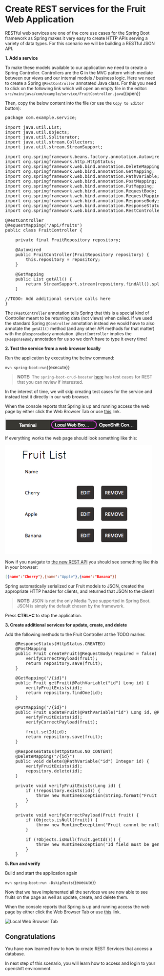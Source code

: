 # Create REST services for the Fruit Web Application

RESTful web services are one of the core use cases for the Spring Boot framework as Spring makes it very easy to create HTTP APIs serving a variety of data types. For this scenario we will be building a RESTful JSON API.

**1. Add a service**

To make these models available to our application we need to create a Spring Controller. Controllers are the **C** in the MVC pattern which mediate between our views and our internal models / business logic. Here we need to create a Spring `@RestController` annotated Java class. For this you need to click on the following link which will open an empty file in the editor: ``src/main/java/com/example/service/FruitController.java``{{open}}

Then, copy the below content into the file (or use the `Copy to Editor` button):

<pre class="file" data-filename="src/main/java/com/example/service/FruitController.java" data-target="replace">
package com.example.service;

import java.util.List;
import java.util.Objects;
import java.util.Spliterator;
import java.util.stream.Collectors;
import java.util.stream.StreamSupport;

import org.springframework.beans.factory.annotation.Autowired;
import org.springframework.http.HttpStatus;
import org.springframework.web.bind.annotation.DeleteMapping;
import org.springframework.web.bind.annotation.GetMapping;
import org.springframework.web.bind.annotation.PathVariable;
import org.springframework.web.bind.annotation.PostMapping;
import org.springframework.web.bind.annotation.PutMapping;
import org.springframework.web.bind.annotation.RequestBody;
import org.springframework.web.bind.annotation.RequestMapping;
import org.springframework.web.bind.annotation.ResponseBody;
import org.springframework.web.bind.annotation.ResponseStatus;
import org.springframework.web.bind.annotation.RestController;

@RestController
@RequestMapping("/api/fruits")
public class FruitController {

    private final FruitRepository repository;

    @Autowired
    public FruitController(FruitRepository repository) {
        this.repository = repository;
    }

    @GetMapping
    public List<Fruit> getAll() {
        return StreamSupport.stream(repository.findAll().spliterator(), false).collect(Collectors.toList());
    }

//TODO: Add additional service calls here
}
</pre>

The `@RestController` annotation tells Spring that this is a special kind of Controller meant to be returning data (not views) when called. If we used the standard Spring `@Controller` annotation instead we would have to also annotate the `getAll()` method (and any other API methods for that matter) with the `@ResponseBody` annotation. `@RestController` implies the `@ResponseBody` annotation for us so we don't have to type it every time!

**2. Test the service from a web browser locally**

Run the application by executing the below command:

``mvn spring-boot:run``{{execute}}

>**NOTE:** The `spring-boot-crud-booster` [here](https://github.com/snowdrop/spring-boot-crud-booster) has test cases for REST that you can review if interested. 

In the interest of time, we will skip creating test cases for the service and instead test it directly in our web browser.

When the console reports that Spring is up and running access the web page by either click the Web Browser Tab or use [this](https://[[HOST_SUBDOMAIN]]-8080-[[KATACODA_HOST]].environments.katacoda.com/) link.

![Local Web Browser Tab](../assets/middleware/rhoar-getting-started-spring/web-browser-tab.png)

If everything works the web page should look something like this:

![Fruit List](../assets/middleware/rhoar-getting-started-spring/fruit-list.png)

Now if you navigate to [the new REST API](https://[[HOST_SUBDOMAIN]]-8080-[[KATACODA_HOST]].environments.katacoda.com/api/fruits) you should see something like this in your browser:

```json
[{name":"Cherry"},{name":"Apple"},{name":"Banana"}]
```

Spring automatically serialized our Fruit models to JSON, created the appropriate HTTP header for clients, and returned that JSON to the client!

>**NOTE:** JSON is not the only Media Type supported in Spring Boot. JSON is simply the default chosen by the framework.

Press **CTRL+C** to stop the application.

**3. Create additional services for update, create, and delete**

Add the following methods to the Fruit Controller at the TODO marker.

<pre class="file" data-filename="src/main/java/com/example/service/FruitController.java" data-target="insert" data-marker="//TODO: Add additional service calls here">
    @ResponseStatus(HttpStatus.CREATED)
    @PostMapping
    public Fruit createFruit(@RequestBody(required = false) Fruit fruit) {
        verifyCorrectPayload(fruit);
        return repository.save(fruit);
    }

    @GetMapping("/{id}")
    public Fruit getFruit(@PathVariable("id") Long id) {
        verifyFruitExists(id);
        return repository.findOne(id);
    }

    @PutMapping("/{id}")
    public Fruit updateFruit(@PathVariable("id") Long id, @RequestBody(required = false) Fruit fruit) {
        verifyFruitExists(id);
        verifyCorrectPayload(fruit);

        fruit.setId(id);
        return repository.save(fruit);
    }

    @ResponseStatus(HttpStatus.NO_CONTENT)
    @DeleteMapping("/{id}")
    public void delete(@PathVariable("id") Integer id) {
        verifyFruitExists(id);
        repository.delete(id);
    }

    private void verifyFruitExists(Long id) {
        if (!repository.exists(id)) {
            throw new RuntimeException(String.format("Fruit with id=%d was not found", id));
        }
    }

    private void verifyCorrectPayload(Fruit fruit) {
        if (Objects.isNull(fruit)) {
            throw new RuntimeException("Fruit cannot be null");
        }

        if (!Objects.isNull(fruit.getId())) {
            throw new RuntimeException("Id field must be generated");
        }
    }
</pre>


**5. Run and verify**

Build and start the application again

``mvn spring-boot:run -DskipTests``{{execute}}

Now that we have implemented all the services we are now able to see fruits on the page as well as update, create, and delete them.

When the console reports that Spring is up and running access the web page by either click the Web Browser Tab or use [this](https://[[HOST_SUBDOMAIN]]-8080-[[KATACODA_HOST]].environments.katacoda.com/) link.

![Local Web Browser Tab](../../assets/middleware/rhoar-getting-started-spring/web-browser-tab.png)

## Congratulations

You have now learned how to how to create REST Services that access a database. 

In next step of this scenario, you will learn how to access and login to your openshift environment. 